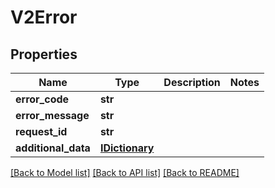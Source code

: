 # V2Error

## Properties
Name | Type | Description | Notes
------------ | ------------- | ------------- | -------------
**error_code** | **str** |  | 
**error_message** | **str** |  | 
**request_id** | **str** |  | 
**additional_data** | [**IDictionary**](IDictionary.md) |  | 

[[Back to Model list]](../README.md#documentation-for-models) [[Back to API list]](../README.md#documentation-for-api-endpoints) [[Back to README]](../README.md)

